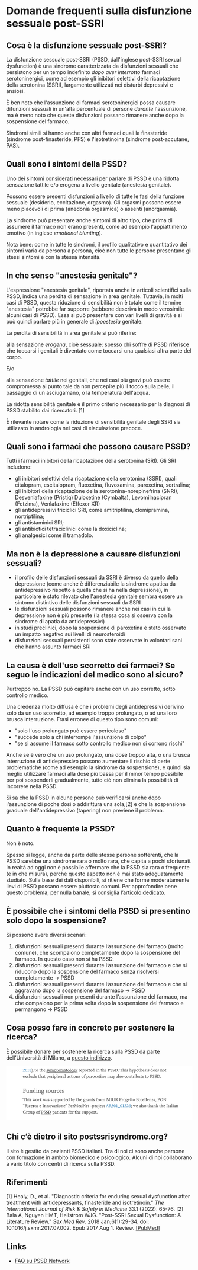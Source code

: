 # Domande frequenti sulla disfunzione sessuale post-SSRI

## Cosa è la disfunzione sessuale post-SSRI?

La disfunzione sessuale post-SSRI (PSSD, dall'inglese post-SSRI sexual dysfunction) è una sindrome caratterizzata da disfunzioni sessuali
che persistono per un tempo indefinito *dopo aver interrotto* farmaci serotoninergici, come ad esempio gli inibitori selettivi della ricaptazione della serotonina (SSRI),
largamente utilizzati nei disturbi depressivi e ansiosi.

È ben noto che l'assunzione di farmaci serotoninergici possa causare difunzioni sessuali in un'alta percentuale di persone *durante* l'assunzione,
ma è meno noto che queste disfunzioni possano rimanere anche dopo la sospensione del farmaco.

Sindromi simili si hanno anche con altri farmaci quali la finasteride (sindrome post-finasteride, PFS) e l'isotretinoina (sindrome post-accutane, PAS).

## Quali sono i sintomi della PSSD?

Uno dei sintomi considerati necessari per parlare di PSSD è una ridotta sensazione tattile e/o erogena a livello genitale (anestesia genitale).

Possono essere presenti disfunzioni a livello di tutte le fasi della funzione sessuale (desiderio, eccitazione, orgasmo).
Gli orgasmi possono essere meno piacevoli di prima (anedonia orgasmica) o assenti (anorgasmia).

La sindrome può presentare anche sintomi di altro tipo, che prima di assumere il farmaco non erano presenti, come ad esempio l'appiattimento emotivo (in inglese *emotional blunting*).

Nota bene: come in tutte le sindromi, il profilo qualitativo e quantitativo dei sintomi varia da persona a persona, cioè non tutte le persone presentano gli stessi sintomi e con la stessa intensità.

## In che senso "anestesia genitale"?

L'espressione "anestesia genitale", riportata anche in articoli scientifici sulla PSSD, indica una perdita di sensazione in area genitale.
Tuttavia, in molti casi di PSSD, questa riduzione di sensibilità non è totale come il termine "anestesia" potrebbe far supporre (sebbene descriva in modo verosimile alcuni casi di PSSD).
Essa si può presentare con vari livelli di gravità e si può quindi parlare più in generale di *ipoestesia* genitale.

La perdita di sensibilità in area genitale si può riferire:

alla sensazione *erogena*, cioè sessuale: spesso chi soffre di PSSD riferisce che toccarsi i genitali è diventato come toccarsi una qualsiasi altra parte del corpo.

E/o

alla sensazione *tattile* nei genitali, che nei casi più gravi può essere compromessa al punto tale da non percepire più il tocco sulla pelle, il passaggio di un asciugamano, o la temperatura dell'acqua.

La ridotta sensibilità genitale è il primo criterio necessario per la diagnosi di PSSD stabilito dai ricercatori. [1]

È rilevante notare come la riduzione di sensibilità genitale degli SSRI sia utilizzato in andrologia nei casi di eiaculazione precoce.

## Quali sono i farmaci che possono causare PSSD?

Tutti i farmaci inibitori della ricaptazione della serotonina (SRI). Gli SRI includono:

* gli inibitori selettivi della ricaptazione della serotonina (SSRI), quali citalopram, escitalopram, fluoxetina, fluvoxamina, paroxetina, sertralina;
* gli inibitori della ricaptazione della serotonina-norepinefrina (SNRI), Desvenlafaxine (Pristiq) Duloxetine (Cymbalta), Levomilnacipran (Fetzima), Venlafaxine (Effexor XR)
* gli antidepressivi triciclici SRI, come amitriptilina, clomipramina, nortriptilina;
* gli antistaminici SRI;
* gli antibiotici tetraciclinici come la doxiciclina;
* gli analgesici come il tramadolo.

## Ma non è la depressione a causare disfunzioni sessuali?

* il profilo delle disfunzioni sessuali da SSRI è diverso da quello della depressione
(come anche è differenziabile la sindrome apatica da antidepressivo rispetto a quella che si ha nella depressione),
in particolare è stato rilevato che l'anestesia genitale sembra essere un sintomo distintivo delle disfunzioni sessuali da SSRI
* le disfunzioni sessuali possono rimanere anche nei casi in cui la depressione non è più presente (la stessa cosa si osserva con la sindrome di apatia da antidepressivi)
* in studi preclinici, dopo la sospensione di paroxetina è stato osservato un impatto negativo sui livelli di neurosteroidi
* disfunzioni sessuali persistenti sono state osservate in volontari sani che hanno assunto farmaci SRI

## La causa è dell'uso scorretto dei farmaci? Se seguo le indicazioni del medico sono al sicuro?

Purtroppo no. La PSSD può capitare anche con un uso corretto, sotto controllo medico.

Una credenza molto diffusa è che i problemi degli antidepressivi derivino solo da un uso scorretto, ad esempio troppo prolungato, o ad una loro brusca interruzione.
Frasi erronee di questo tipo sono comuni:

* "solo l'uso prolungato può essere pericoloso"
* "succede solo a chi interrompe l'assunzione di colpo"
* "se si assume il farmaco sotto controllo medico non si corrono rischi"

Anche se è vero che un uso prolungato, una dose troppo alta, o una brusca interruzione di antidepressivo possono aumentare il rischio di certe problematiche
(come ad esempio la sindrome da sospensione),
e quindi sia meglio utilizzare farmaci alla dose più bassa per il minor tempo possibile per poi sospenderli gradualmente,
tutto ciò non elimina la possibilità di incorrere nella PSSD.

Si sa che la PSSD in alcune persone può verificarsi anche dopo l'assunzione di poche dosi o addirittura una sola,[2]
e che la sospensione graduale dell'antidepressivo (tapering) non previene il problema.

## Quanto è frequente la PSSD?

Non è noto.

Spesso si legge, anche da parte delle stesse persone sofferenti, che la PSSD sarebbe una sindrome rara o molto rara, che capita a pochi sfortunati.
In realtà ad oggi non è possibile affermare che la PSSD sia rara o frequente (e in che misura), perché questo aspetto non è mai stato adeguatamente studiato.
Sulla base dei dati disponibili, si ritiene che forme moderatamente lievi di PSSD possano essere piuttosto comuni.
Per approfondire bene questo problema, per nulla banale, si consiglia l’[articolo dedicato](prevalenza.md).

## È possibile che i sintomi della PSSD si presentino solo dopo la sospensione?

Si possono avere diversi scenari:

1. disfunzioni sessuali presenti durante l’assunzione del farmaco (molto comune), che scompaiono completamente dopo la sospensione del farmaco. In questo caso non si ha PSSD.
2. disfunzioni sessuali presenti durante l’assunzione del farmaco e che si riducono dopo la sospensione del farmaco senza risolversi completamente → PSSD
3. disfunzioni sessuali presenti durante l’assunzione del farmaco e che si aggravano dopo la sospensione del farmaco → PSSD
4. disfunzioni sessuali non presenti durante l’assunzione del farmaco, ma che compaiono per la prima volta dopo la sospensione del farmaco e permangono → PSSD

## Cosa posso fare in concreto per sostenere la ricerca?

È possibile donare per sostenere la ricerca sulla PSSD da parte dell’Università di Milano, a [questo indirizzo](https://www.gofundme.com/f/27l8qmes5c).

![](../img/funding-sources.png)

## Chi c’è dietro il sito postssrisyndrome.org?

Il sito è gestito da pazienti PSSD italiani.
Tra di noi ci sono anche persone con formazione in ambito biomedico e psicologico.
Alcuni di noi collaborano a vario titolo con centri di ricerca sulla PSSD.

## Riferimenti

[1]	Healy, D., et al. "Diagnostic criteria for enduring sexual dysfunction after treatment with antidepressants, finasteride and isotretinoin." *The International Journal of Risk & Safety in Medicine* 33.1 (2022): 65-76.
[2] Bala A, Nguyen HMT, Hellstrom WJG. "Post-SSRI Sexual Dysfunction: A Literature Review."
*Sex Med Rev*. 2018 Jan;6(1):29-34. doi: 10.1016/j.sxmr.2017.07.002. Epub 2017 Aug 1. Review.
[[PubMed]](https://pubmed.ncbi.nlm.nih.gov/28778697)

## Links

* [FAQ su PSSD Network](https://www.pssdnetwork.org/faq)
